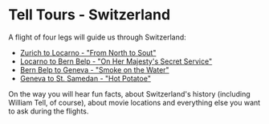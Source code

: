# Tell Tours - Switzerland

A flight of four legs will guide us through Switzerland:

* [Zurich to Locarno - "From North to Sout"](https://github.com/till213/Tell-Tours/tree/main/Europe/Switzerland/Steeler/Leg-1)
* [Locarno to Bern Belp - "On Her Majesty's Secret Service"](https://github.com/till213/Tell-Tours/tree/main/Europe/Switzerland/Steeler/Leg-2)
* [Bern Belp to Geneva - "Smoke on the Water"](https://github.com/till213/Tell-Tours/tree/main/Europe/Switzerland/Steeler/Leg-3)
* [Geneva to St. Samedan - "Hot Potatoe"](https://github.com/till213/Tell-Tours/tree/main/Europe/Switzerland/Steeler/Leg-4)

On the way you will hear fun facts, about Switzerland's history (including William Tell, of course), about movie locations and everything else you want to ask during the flights.


